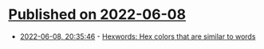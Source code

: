 # [Published on 2022-06-08](index.md)

* [2022-06-08, 20:35:46](https://news.ycombinator.com/item?id=31673662) - [Hexwords: Hex colors that are similar to words](https://hexwords.netlify.app/)
